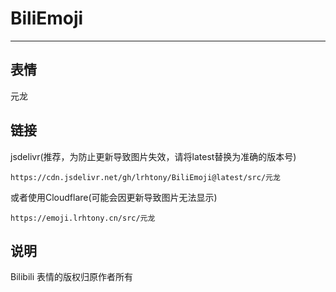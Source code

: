 # BiliEmoji
---
## 表情
元龙
## 链接
jsdelivr(推荐，为防止更新导致图片失效，请将latest替换为准确的版本号)
```
https://cdn.jsdelivr.net/gh/lrhtony/BiliEmoji@latest/src/元龙
```
或者使用Cloudflare(可能会因更新导致图片无法显示)
```
https://emoji.lrhtony.cn/src/元龙
```
## 说明
Bilibili 表情的版权归原作者所有
